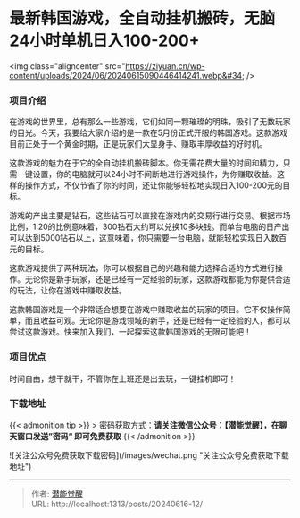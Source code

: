 # 最新韩国游戏，全自动挂机搬砖，无脑24小时单机日入100-200&#43;


&lt;img class=&#34;aligncenter&#34; src=&#34;https://ziyuan.cn/wp-content/uploads/2024/06/20240615090446414241.webp&#34; /&gt;

###  项目介绍

在游戏的世界里，总有那么一些游戏，它们如同一颗璀璨的明珠，吸引了无数玩家的目光。今天，我要给大家介绍的是一款在5月份正式开服的韩国游戏。这款游戏目前正处于一个黄金时期，正是玩家们大显身手、赚取丰厚收益的好时机。

这款游戏的魅力在于它的全自动挂机搬砖脚本。你无需花费大量的时间和精力，只需一键设置，你的电脑就可以24小时不间断地进行游戏操作，为你赚取收益。这样的操作方式，不仅节省了你的时间，还让你能够轻松地实现日入100-200元的目标。

游戏的产出主要是钻石，这些钻石可以直接在游戏内的交易行进行交易。根据市场比例，1:20的比例意味着，300钻石大约可以兑换10多块钱。而单台电脑的日产出可以达到5000钻石以上，这意味着，你只需要一台电脑，就能轻松实现日入数百元的目标。

这款游戏提供了两种玩法，你可以根据自己的兴趣和能力选择合适的方式进行操作。无论你是新手玩家，还是已经有一定经验的玩家，这款游戏都能为你提供合适的玩法，让你在游戏中赚取收益。

这款韩国游戏是一个非常适合想要在游戏中赚取收益的玩家的项目。它不仅操作简单，而且收益可观。无论你是游戏领域的新手，还是已经有一定经验的人，都可以尝试这款游戏。快来加入我们，一起探索这款韩国游戏的无限可能吧！

###  项目优点

时间自由，想干就干，不管你在上班还是出去玩，一键挂机即可！

### 下载地址




{{&lt; admonition tip &gt;}}
&gt; 密码获取方式：**请关注微信公众号：【潜能觉醒】，在聊天窗口发送”密码“ 即可免费获取**
{{&lt; /admonition &gt;}}


![关注公众号免费获取下载密码](/images/wechat.png &#34;关注公众号免费获取下载地址&#34;)

---

> 作者: [潜能觉醒](/)  
> URL: http://localhost:1313/posts/20240616-12/  

